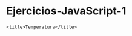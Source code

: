 # Ejercicios-JavaScript-1
<!DOCTYPE html>
<html lang="en">
<head>
<meta charset="UTF-8">

	<title>Temperatura</title>
</head>
<body>
<script type="text/javascript">
	
	
var valor1 = prompt("Escribe la cantidad a convertir  ");

document.write("el resultado esperado es: " + (valor1-32)/9*5 + " cº");

document.write("<br> el resultado esperado es: " + (valor1*9)/5+32 + " Fº");

</script>
</body>
</html>

